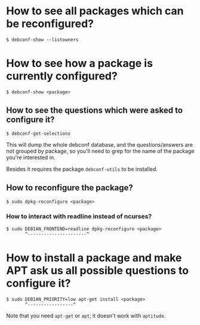 # How to see all packages which can be reconfigured?

    $ debconf-show --listowners

##
# How to see how a package is currently configured?

    $ debconf-show <package>

## How to see the questions which were asked to configure it?

    $ debconf-get-selections

This will  dump the whole  debconf database,  and the questions/answers  are not
grouped by package,  so you'll need to  grep for the name of  the package you're
interested in.

Besides it requires the package `debconf-utils` to be installed.

## How to reconfigure the package?

    $ sudo dpkg-reconfigure <package>

### How to interact with readline instead of ncurses?

    $ sudo DEBIAN_FRONTEND=readline dpkg-reconfigure <package>
           ^----------------------^

##
# How to install a package and make APT ask us all possible questions to configure it?

    $ sudo DEBIAN_PRIORITY=low apt-get install <package>
           ^-----------------^

Note that you need `apt-get` or `apt`; it doesn't work with `aptitude`.

